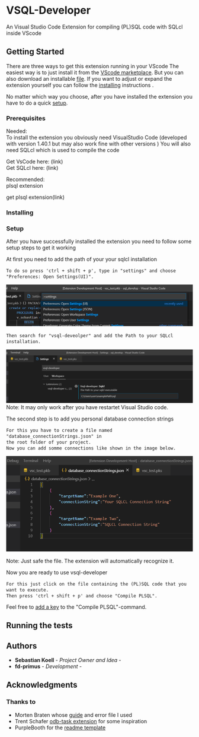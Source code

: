# VSQL-Developer
An Visual Studio Code Extension for compiling (PL)SQL code with SQLcl inside VScode

## Getting Started
There are three ways to get this extension running in your VScode
The easiest way is to just install it from the [VScode marketplace]().
But you can also download an installable [file]().
If you want to adjust or expand the extension yourself you can follow the [installing](https://github.com/fd-primus/VSQL-Developer#Installing) instructions .

No matter which way you choose, after you have installed the extension you have to do a quick [setup](https://github.com/fd-primus/VSQL-Developer#Setup).

### Prerequisites

Needed:  
To install the extension you obviously need VisualStudio Code (developed with version 1.40.1 but may also work fine with other versions )  You will also need SQLcl which is used to compile the code

Get VsCode here: (link)  
Get SQLcl here: (link)

Recommended:  
plsql extension

get plsql extension(link)

### Installing



### Setup
After you have successfully installed the extension you need to follow some setup steps to get it working

At first you need to add the path of your your sqlcl installation

```
To do so press 'ctrl + shift + p', type in "settings" and choose "Preferences: Open Settings(UI)".
```
![](readme-images/settings.png)
```
Then search for "vsql-deveolper" and add the Path to your SQLcl installation.
```
![](readme-images/sqlclPath.png)
Note: It may only work after you have restartet Visual Studio code.


The second step is to add you personal database connection strings
```
For this you have to create a file named "database_connectionStrings.json" in  
the root folder of your project.
Now you can add somme connections like shown in the image below.
```
![](readme-images/databaseStrings.PNG)

Note: Just safe the file. The extension will automatically recognize it.

Now you are ready to use vsql-developer

```
For this just click on the file containing the (PL)SQL code that you want to execute.
Then press 'ctrl + shift + p' and choose "Compile PLSQL".
```
Feel free to [add a key](https://code.visualstudio.com/docs/getstarted/keybindings) to the "Compile PLSQL"-command.

## Running the tests



## Authors

* **Sebastian Koell** - *Project Owner and Idea* -
* **fd-primus** - *Development* - 



## Acknowledgments
### Thanks to
*  Morten Braten whose [guide](https://ora-00001.blogspot.com/2017/03/using-vs-code-for-plsql-development.html) and error file I used
*  Trent Schafer [odb-task extension](https://marketplace.visualstudio.com/items?itemName=tschf.odb-task) for some inspiration
*  PurpleBooth for the [readme template](https://gist.github.com/PurpleBooth/b24679402957c63ec426)
